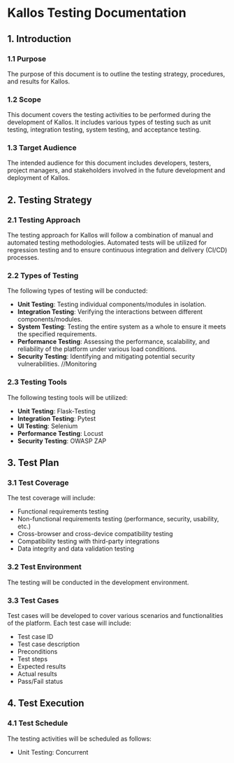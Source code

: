 # Kallos Testing Documentation

## 1. Introduction 

### 1.1 Purpose
The purpose of this document is to outline the testing strategy, procedures, and results for Kallos.

### 1.2 Scope
This document covers the testing activities to be performed during the development of Kallos. It includes various types of testing such as unit testing, integration testing, system testing, and acceptance testing.

### 1.3 Target Audience
The intended audience for this document includes developers, testers, project managers, and stakeholders involved in the future development and deployment of Kallos.

## 2. Testing Strategy

### 2.1 Testing Approach
The testing approach for Kallos will follow a combination of manual and automated testing methodologies. Automated tests will be utilized for regression testing and to ensure continuous integration and delivery (CI/CD) processes.

### 2.2 Types of Testing
The following types of testing will be conducted:

- **Unit Testing**: Testing individual components/modules in isolation.
- **Integration Testing**: Verifying the interactions between different components/modules.
- **System Testing**: Testing the entire system as a whole to ensure it meets the specified requirements.
- **Performance Testing**: Assessing the performance, scalability, and reliability of the platform under various load conditions.
- **Security Testing**: Identifying and mitigating potential security vulnerabilities.
//Monitoring

### 2.3 Testing Tools
The following testing tools will be utilized:

- **Unit Testing**: Flask-Testing
- **Integration Testing**: Pytest
- **UI Testing**: Selenium
- **Performance Testing**: Locust
- **Security Testing**: OWASP ZAP

## 3. Test Plan

### 3.1 Test Coverage
The test coverage will include:

- Functional requirements testing
- Non-functional requirements testing (performance, security, usability, etc.)
- Cross-browser and cross-device compatibility testing
- Compatibility testing with third-party integrations
- Data integrity and data validation testing

### 3.2 Test Environment
The testing will be conducted in the development environment.


### 3.3 Test Cases
Test cases will be developed to cover various scenarios and functionalities of the platform. Each test case will include:

- Test case ID
- Test case description
- Preconditions
- Test steps
- Expected results
- Actual results
- Pass/Fail status

## 4. Test Execution

### 4.1 Test Schedule
The testing activities will be scheduled as follows:

- Unit Testing: Concurrent
